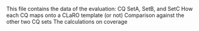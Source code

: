 This file contains the data of the evaluation:
CQ SetA, SetB, and SetC 
How each CQ maps onto a CLaRO template (or not)
Comparison against the other two CQ sets
The calculations on coverage
